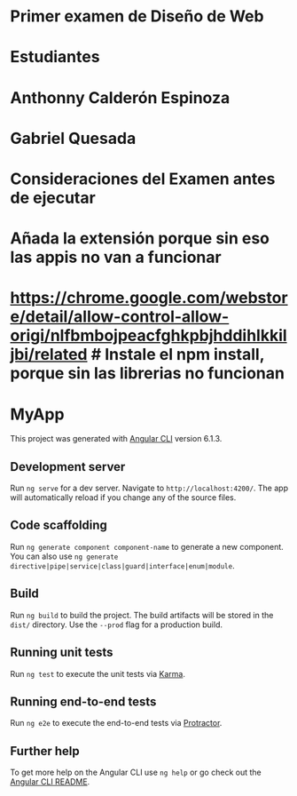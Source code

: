  # Primer examen de Diseño de Web
 # Estudiantes
 # Anthonny Calderón Espinoza
 # Gabriel Quesada
 # Consideraciones del Examen antes de ejecutar
 # Añada la extensión  porque sin eso las appis no van a funcionar
 # https://chrome.google.com/webstore/detail/allow-control-allow-origi/nlfbmbojpeacfghkpbjhddihlkkiljbi/related                          # Instale el npm install, porque sin las librerias no funcionan

# MyApp

This project was generated with [Angular CLI](https://github.com/angular/angular-cli) version 6.1.3.

## Development server

Run `ng serve` for a dev server. Navigate to `http://localhost:4200/`. The app will automatically reload if you change any of the source files.

## Code scaffolding

Run `ng generate component component-name` to generate a new component. You can also use `ng generate directive|pipe|service|class|guard|interface|enum|module`.

## Build

Run `ng build` to build the project. The build artifacts will be stored in the `dist/` directory. Use the `--prod` flag for a production build.

## Running unit tests

Run `ng test` to execute the unit tests via [Karma](https://karma-runner.github.io).

## Running end-to-end tests

Run `ng e2e` to execute the end-to-end tests via [Protractor](http://www.protractortest.org/).

## Further help

To get more help on the Angular CLI use `ng help` or go check out the [Angular CLI README](https://github.com/angular/angular-cli/blob/master/README.md).
